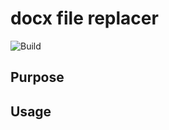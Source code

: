 # docx file replacer

![Build](https://github.com/w180112/replace-docx-field/actions/workflows/ci.yaml/badge.svg)

## Purpose

## Usage